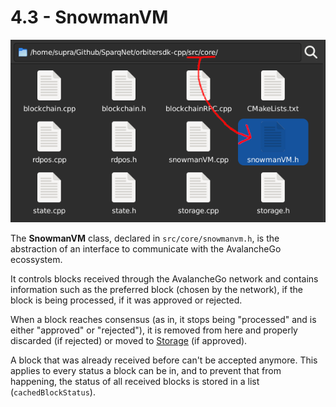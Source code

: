 # 4.3 - SnowmanVM

![SnowmanVM](img/SnowmanVM.png)

The **SnowmanVM** class, declared in `src/core/snowmanvm.h`, is the abstraction of an interface to communicate with the AvalancheGo ecossystem.

It controls blocks received through the AvalancheGo network and contains information such as the preferred block (chosen by the network), if the block is being processed, if it was approved or rejected.

When a block reaches consensus (as in, it stops being "processed" and is either "approved" or "rejected"), it is removed from here and properly discarded (if rejected) or moved to [Storage](4-1.md) (if approved).

A block that was already received before can't be accepted anymore. This applies to every status a block can be in, and to prevent that from happening, the status of all received blocks is stored in a list (`cachedBlockStatus`).
